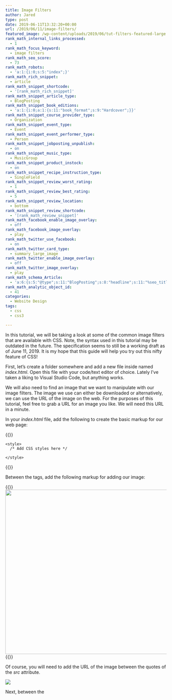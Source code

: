 ```yaml
---
title: Image Filters
author: Jared
type: post
date: 2019-06-11T13:32:20+00:00
url: /2019/06/11/image-filters/
featured_image: /wp-content/uploads/2019/06/tut-filters-featured-large.jpg
rank_math_internal_links_processed:
  - 1
rank_math_focus_keyword:
  - image filters
rank_math_seo_score:
  - 73
rank_math_robots:
  - 'a:1:{i:0;s:5:"index";}'
rank_math_rich_snippet:
  - article
rank_math_snippet_shortcode:
  - '[rank_math_rich_snippet]'
rank_math_snippet_article_type:
  - BlogPosting
rank_math_snippet_book_editions:
  - 'a:1:{i:0;a:1:{s:11:"book_format";s:9:"Hardcover";}}'
rank_math_snippet_course_provider_type:
  - Organization
rank_math_snippet_event_type:
  - Event
rank_math_snippet_event_performer_type:
  - Person
rank_math_snippet_jobposting_unpublish:
  - on
rank_math_snippet_music_type:
  - MusicGroup
rank_math_snippet_product_instock:
  - on
rank_math_snippet_recipe_instruction_type:
  - SingleField
rank_math_snippet_review_worst_rating:
  - 1
rank_math_snippet_review_best_rating:
  - 5
rank_math_snippet_review_location:
  - bottom
rank_math_snippet_review_shortcode:
  - '[rank_math_review_snippet]'
rank_math_facebook_enable_image_overlay:
  - off
rank_math_facebook_image_overlay:
  - play
rank_math_twitter_use_facebook:
  - on
rank_math_twitter_card_type:
  - summary_large_image
rank_math_twitter_enable_image_overlay:
  - off
rank_math_twitter_image_overlay:
  - play
rank_math_schema_Article:
  - 'a:6:{s:5:"@type";s:11:"BlogPosting";s:8:"headline";s:11:"%seo_title%";s:13:"datePublished";s:20:"%date(Y-m-dTH:i:sP)%";s:12:"dateModified";s:24:"%modified(Y-m-dTH:i:sP)%";s:6:"author";a:2:{s:5:"@type";s:6:"Person";s:4:"name";s:5:"Jared";}s:8:"metadata";a:3:{s:5:"title";s:7:"Article";s:9:"isPrimary";b:1;s:4:"type";s:8:"template";}}'
rank_math_analytic_object_id:
  - 41
categories:
  - Website Design
tags:
  - css
  - css3

---
```


In this tutorial, we will be taking a look at some of the common image filters that are available with CSS. Note, the syntax used in this tutorial may be outdated in the future. The specification seems to still be a working draft as of June 11, 2019. It is my hope that this guide will help you try out this nifty feature of CSS!

First, let&#8217;s create a folder somewhere and add a new file inside named _index.html_. Open this file with your code/text editor of choice. Lately I&#8217;ve taken a liking to Visual Studio Code, but anything works.

We will also need to find an image that we want to manipulate with our image filters. The image we use can either be downloaded or alternatively, we can use the URL of the image on the web. For the purposes of this tutorial, feel free to grab a URL for an image you like. We will need this URL in a minute.

In your _index.html_ file, add the following to create the basic markup for our web page:

{{<highlight html>}}
<!DOCTYPE html>
<html>
  <head>
    <title>Image Filters</title>

    <style>
      /* Add CSS styles here */

    </style>
  </head>

  <body>

  </body>
</html>
{{</highlight>}}

Between the _<body>_ tags, add the following markup for adding our image:

{{<highlight html>}}
<img id="photo" src="<the URL of the image>">
{{</highlight>}}

Of course, you will need to add the URL of the image between the quotes of the _src_ attribute.

![](https://learn.yorkcs.com/wp-content/uploads/2019/06/tut-filters-default.png)

Next, between the _<style>_ tags in the _<head>_ element, add the following style rule:

{{<highlight css>}}
#photo {
  width: 512px;
  height: auto;
}
{{</highlight>}}

Let&#8217;s start by experimenting with the _blur_ filter. Before I get ahead of myself, I should explain that filters can be utilized via the _filter_ property. Now, to add a blur to our image, we can use this _filter_ property and set it to _blur(5px);_ Add the following line to our style rule:

{{<highlight css>}}
filter: blur(5px);
{{</highlight>}}

We should now see the following result:

![](https://learn.yorkcs.com/wp-content/uploads/2019/06/tut-filters-blur.png)

Another commonly used filter is the _brightness_ filter. You can set a percentage below 100%, for darkening an image, or you can set a value above 100% to brighten a picture. Below, I brighten the photo using the line:

{{<highlight css>}}
filter: brightness(200%);
{{</highlight>}}

![](https://learn.yorkcs.com/wp-content/uploads/2019/06/tut-filters-brightness.png)

What if we wanted to adjust the contrast of an image? This is pretty trivial too! You can change the line with our _filter_ property to the following:

{{<highlight css>}}
filter: constrast(200%);
{{</highlight>}}

![](https://learn.yorkcs.com/wp-content/uploads/2019/06/tut-filters-contrast.png)

Another filter that we can use on our websites is the _saturate_ filter. This filter, well&#8230; simply saturates the image. Pretty nifty! We can change the line with our _filter_ property to the following:

{{<highlight css>}}
filter: saturate(200%);
{{</highlight>}}

![](https://learn.yorkcs.com/wp-content/uploads/2019/06/tut-filters-saturate.png)

You might find the need to color your image with a sepia tone. No problem! We can accomplish this by using the _sepia_ function as follows:

{{<highlight css>}}
filter: sepia(200%);
{{</highlight>}}

![](https://learn.yorkcs.com/wp-content/uploads/2019/06/tut-filters-sepia.png)

Before we wrap up, I want to mention that you can also combine filters like so:

{{<highlight css>}}
filter: brightness(180%) contrast(110%) saturate(160%);
{{</highlight>}}

At we can achieve the following result:

![](https://learn.yorkcs.com/wp-content/uploads/2019/06/tut-filters-combo.png)

With that, you now know a handful of the commonly used CSS filters! These filters can really help spruce up your website, so experiment and try them out. If you found this tutorial useful, and would like to receive news on future tutorials and courses we make, be sure to fill out the [form][1]. Sharing this tutorial is also very helpful and much appreciated.

 [1]: https://forms.gle/6TSpUPGsmkckf2Yd6